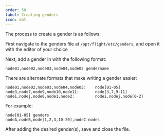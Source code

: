 ```yaml
---
order: 50
label: Creating genders
icon: dot
---
```


The process to create a gender is as follows:

First navigate to the genders file at `/opt/flight/etc/genders`, and open it with the editor of your choice

Next, add a gender in with the following format:

```
node01,node02,node03,node04,node05 gendername
```

There are alternate formats that make writing a gender easier:

```
node01,node02,node03,node04,node05:    node[01-05]
node3,node7,node9,node10,node11:       node[3,7,9-11]
nodei,nodej,node0,node1,node2:         nodei,nodej,node[0-2]
```

For example:

```
node[01-05] genders
nodeA,nodeB,node[1,2,3,10-20],nodeC nodes
```

After adding the desired gender(s), save and close the file.



